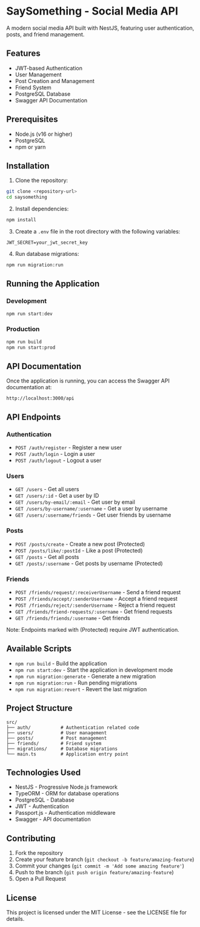# SaySomething - Social Media API

A modern social media API built with NestJS, featuring user authentication, posts, and friend management.

## Features

-  JWT-based Authentication
-  User Management
-  Post Creation and Management
-  Friend System
-  PostgreSQL Database
-  Swagger API Documentation

## Prerequisites

- Node.js (v16 or higher)
- PostgreSQL
- npm or yarn

## Installation

1. Clone the repository:
```bash
git clone <repository-url>
cd saysomething
```

2. Install dependencies:
```bash
npm install
```

3. Create a `.env` file in the root directory with the following variables:
```env
JWT_SECRET=your_jwt_secret_key
```

4. Run database migrations:
```bash
npm run migration:run
```

## Running the Application

### Development
```bash
npm run start:dev
```

### Production
```bash
npm run build
npm run start:prod
```

## API Documentation

Once the application is running, you can access the Swagger API documentation at:
```
http://localhost:3000/api
```

## API Endpoints

### Authentication
- `POST /auth/register` - Register a new user
- `POST /auth/login` - Login a user
- `POST /auth/logout` - Logout a user

### Users
- `GET /users` - Get all users
- `GET /users/:id` - Get a user by ID
- `GET /users/by-email/:email` - Get user by email
- `GET /users/by-username/:username` - Get a user by username
- `GET /users/:username/friends` - Get user friends by username

### Posts
- `POST /posts/create` - Create a new post (Protected)
- `POST /posts/like/:postId` - Like a post (Protected)
- `GET /posts` - Get all posts
- `GET /posts/:username` - Get posts by username (Protected)

### Friends
- `POST /friends/request/:receiverUsername` - Send a friend request
- `POST /friends/accept/:senderUsername` - Accept a friend request
- `POST /friends/reject/:senderUsername` - Reject a friend request
- `GET /friends/friend-requests/:username` - Get friend requests
- `GET /friends/friends/:username` - Get friends

Note: Endpoints marked with (Protected) require JWT authentication.

## Available Scripts

- `npm run build` - Build the application
- `npm run start:dev` - Start the application in development mode
- `npm run migration:generate` - Generate a new migration
- `npm run migration:run` - Run pending migrations
- `npm run migration:revert` - Revert the last migration

## Project Structure

```
src/
├── auth/           # Authentication related code
├── users/          # User management
├── posts/          # Post management
├── friends/        # Friend system
├── migrations/     # Database migrations
└── main.ts         # Application entry point
```

## Technologies Used

- NestJS - Progressive Node.js framework
- TypeORM - ORM for database operations
- PostgreSQL - Database
- JWT - Authentication
- Passport.js - Authentication middleware
- Swagger - API documentation

## Contributing

1. Fork the repository
2. Create your feature branch (`git checkout -b feature/amazing-feature`)
3. Commit your changes (`git commit -m 'Add some amazing feature'`)
4. Push to the branch (`git push origin feature/amazing-feature`)
5. Open a Pull Request

## License

This project is licensed under the MIT License - see the LICENSE file for details.
